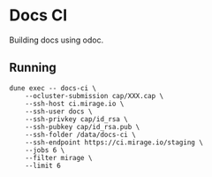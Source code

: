 # Docs CI

Building docs using odoc.

## Running

```
dune exec -- docs-ci \
    --ocluster-submission cap/XXX.cap \
    --ssh-host ci.mirage.io \
    --ssh-user docs \
    --ssh-privkey cap/id_rsa \
    --ssh-pubkey cap/id_rsa.pub \
    --ssh-folder /data/docs-ci \
    --ssh-endpoint https://ci.mirage.io/staging \
    --jobs 6 \
    --filter mirage \
    --limit 6
```
